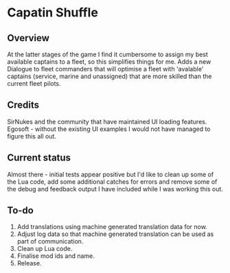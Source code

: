 # Capatin Shuffle

## Overview
At the latter stages of the game I find it cumbersome to assign my best available captains to a fleet, so this simplifies things for me. Adds a new Dialogue to fleet commanders that will optimise a fleet with 'avalable' captains (service, marine and unassigned) that are more skilled than the current fleet pilots.

## Credits
SirNukes and the community that have maintained UI loading features. 
Egosoft - without the existing UI examples I would not have managed to figure this all out.

## Current status
Almost there - initial tests appear positive but I'd like to clean up some of the Lua code, add some additional catches for errors and remove some of the debug and feedback output I have included while I was working this out.

## To-do
1. Add translations using machine generated translation data for now.
2. Adjust log data so that machine generated translation can be used as part of communication.
3. Clean up Lua code.
4. Finalise mod ids and name. 
5. Release.